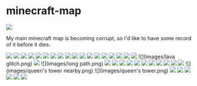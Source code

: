 # minecraft-map

![](images/mobfarm-top.png)

My main minecraft map is becoming corrupt, so I'd like to have some record of it before it dies.

![](images/boats.png)
![](images/bone-manor-path.png)
![](images/bone-manor.png)
![](images/caldera.png)
![](images/camp-hill.png)
![](images/camp.png)
![](images/canal-tunnel.png)
![](images/chicken-farm.png)
![](images/corrut.png)
![](images/docks.png)
![](images/farm.png)
![](images/flags.png)
![](images/guardian-containers.png)
![](images/guardian-farm.png)
![](images/hell.png)
![](images/ice-portal.png)
![](images/ice-tower.png)
![](images/infinite-path.png)
![](images/lava glitch.png)
![](images/lighthouse.png)
![](images/long path.png)
![](images/main-storage.png)
![](images/mine-basement.png)
![](images/mineshaft-down.png)
![](images/mineshaft.png)
![](images/mobfarm-dist.png)
![](images/mobfarm-drop.png)
![](images/mobfarm-top.png)
![](images/mountain-base.png)
![](images/mountain-pass.png)
![](images/nose.png)
![](images/portal.png)
![](images/queen's tower nearby.png)
![](images/queen's tower.png)
![](images/stairs.png)
![](images/station.png)
![](images/tower.png)
![](images/tracks.png)
![](images/watch-tower.png)
![](images/wood-bridge.png)
